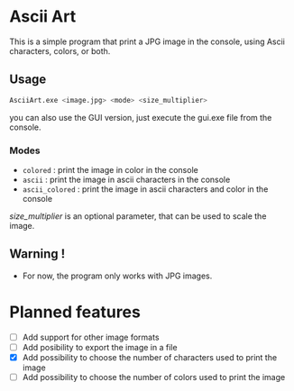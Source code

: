 # Ascii Art

This is a simple program that print a JPG image in the console, using Ascii characters, colors, or both.

## Usage

```bash
AsciiArt.exe <image.jpg> <mode> <size_multiplier>  
```

you can also use the GUI version, just execute the gui.exe file from the console.

### Modes

- `colored` : print the image in color in the console
- `ascii` : print the image in ascii characters in the console
- `ascii_colored` : print the image in ascii characters and color in the console

_size_multiplier_ is an optional parameter, that can be used to scale the image.

## Warning !
- For now, the program only works with JPG images.

# Planned features

- [ ] Add support for other image formats
- [ ] Add posibility to export the image in a file
- [x] Add possibility to choose the number of characters used to print the image
- [ ] Add possibility to choose the number of colors used to print the image
